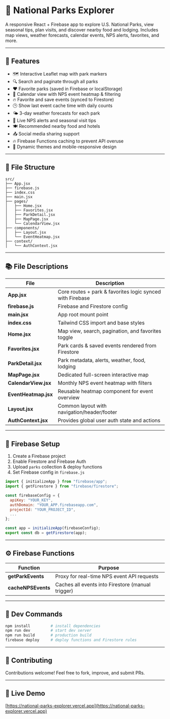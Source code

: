 # 🌲 National Parks Explorer

A responsive React + Firebase app to explore U.S. National Parks, view seasonal tips, plan visits, and discover nearby food and lodging. Includes map views, weather forecasts, calendar events, NPS alerts, favorites, and more.

---

## 🚀 Features

- 🗺️ Interactive Leaflet map with park markers  
- 🔍 Search and paginate through all parks  
- ❤️ Favorite parks (saved in Firebase or localStorage)  
- 📅 Calendar view with NPS event heatmap & filtering  
- 🔥 Favorite and save events (synced to Firestore)  
- 🕒 Show last event cache time with daily counts  
- 🌤️ 3-day weather forecasts for each park  
- 📢 Live NPS alerts and seasonal visit tips  
- 🍽️ Recommended nearby food and hotels  
- 📤 Social media sharing support  
- 🔥 Firebase Functions caching to prevent API overuse  
- 🧭 Dynamic themes and mobile-responsive design  

---

## 📁 File Structure

```
src/
├── App.jsx
├── firebase.js
├── index.css
├── main.jsx
├── pages/
│   ├── Home.jsx
│   ├── Favorites.jsx
│   ├── ParkDetail.jsx
│   ├── MapPage.jsx
│   └── CalendarView.jsx
├── components/
│   ├── Layout.jsx
│   └── EventHeatmap.jsx
├── context/
│   └── AuthContext.jsx
```

---

## 📚 File Descriptions

| File | Description |
|------|-------------|
| **App.jsx** | Core routes + park & favorites logic synced with Firebase |
| **firebase.js** | Firebase and Firestore config |
| **main.jsx** | App root mount point |
| **index.css** | Tailwind CSS import and base styles |
| **Home.jsx** | Map view, search, pagination, and favorites toggle |
| **Favorites.jsx** | Park cards & saved events rendered from Firestore |
| **ParkDetail.jsx** | Park metadata, alerts, weather, food, lodging |
| **MapPage.jsx** | Dedicated full-screen interactive map |
| **CalendarView.jsx** | Monthly NPS event heatmap with filters |
| **EventHeatmap.jsx** | Reusable heatmap component for event overview |
| **Layout.jsx** | Common layout with navigation/header/footer |
| **AuthContext.jsx** | Provides global user auth state and actions |

---

## 🔐 Firebase Setup

1. Create a Firebase project  
2. Enable Firestore and Firebase Auth  
3. Upload `parks` collection & deploy functions  
4. Set Firebase config in `firebase.js`

```js
import { initializeApp } from "firebase/app";
import { getFirestore } from "firebase/firestore";

const firebaseConfig = {
  apiKey: "YOUR_KEY",
  authDomain: "YOUR_APP.firebaseapp.com",
  projectId: "YOUR_PROJECT_ID",
  ...
};

const app = initializeApp(firebaseConfig);
export const db = getFirestore(app);
```

---

## ⚙️ Firebase Functions

| Function | Purpose |
|---------|---------|
| **getParkEvents** | Proxy for real-time NPS event API requests |
| **cacheNPSEvents** | Caches all events into Firestore (manual trigger) |

---

## 🧰 Dev Commands

```bash
npm install         # install dependencies
npm run dev         # start dev server
npm run build       # production build
firebase deploy     # deploy functions and Firestore rules
```

---

## 🙌 Contributing

Contributions welcome! Feel free to fork, improve, and submit PRs.

---

## 🔗 Live Demo

[https://national-parks-explorer.vercel.app](https://national-parks-explorer.vercel.app)
